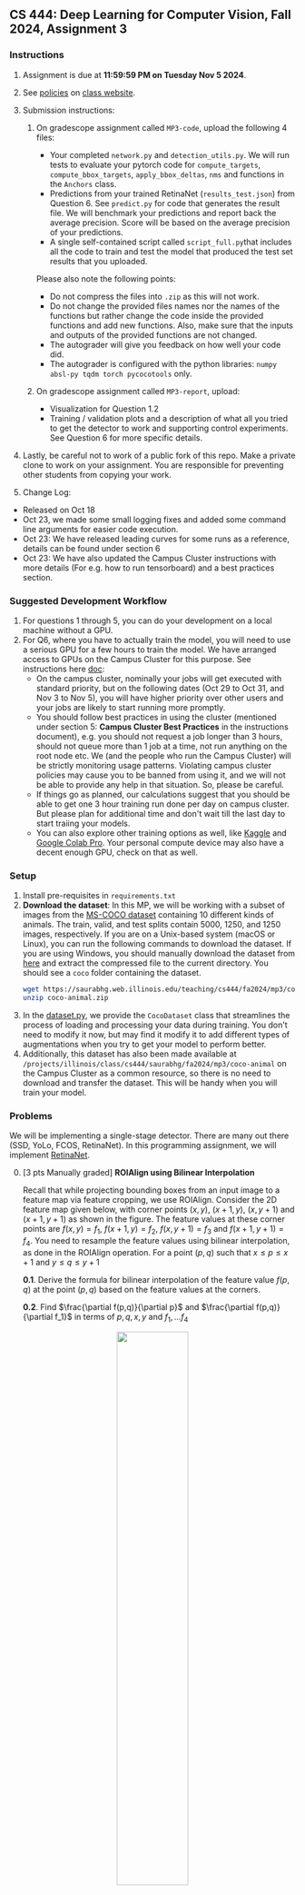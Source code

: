 ## CS 444: Deep Learning for Computer Vision, Fall 2024, Assignment 3

### Instructions

1. Assignment is due at **11:59:59 PM on Tuesday Nov 5 2024**.

2. See [policies](https://saurabhg.web.illinois.edu/teaching/cs444/fa2024/policies.html)
   on [class website](https://saurabhg.web.illinois.edu/teaching/cs444/fa2024).

3. Submission instructions:
    1. On gradescope assignment called `MP3-code`, upload the following 4 files:
        - Your completed `network.py` and `detection_utils.py`. We will run
          tests to evaluate your pytorch code for `compute_targets`,
          `compute_bbox_targets`, `apply_bbox_deltas`, `nms` and functions in
          the `Anchors` class.
        - Predictions from your trained RetinaNet (`results_test.json`) from
          Question 6.  See `predict.py` for code that generates the result
          file. We will benchmark your predictions and report back the average
          precision. Score will be based on the average precision
          of your predictions.
        - A single self-contained script called `script_full.py`that includes all 
          the code to train and test the model that produced the test set results 
          that you uploaded.
       
       Please also note the following points:
        - Do not compress the files into `.zip` as this will not work.
        - Do not change the provided files names nor the names of the functions
          but rather change the code inside the provided functions and add new
          functions. Also, make sure that the inputs and outputs of the
          provided functions are not changed.
        - The autograder will give you feedback on how well your code did.
        - The autograder is configured with the python libraries: `numpy
          absl-py tqdm torch pycocotools` only.

    2. On gradescope assignment called `MP3-report`, upload:
       - Visualization for Question 1.2
       - Training / validation plots and a description of what all you
         tried to get the detector to work and supporting control experiments.
         See Question 6 for more specific details.

4. Lastly, be careful not to work of a public fork of this repo. Make a private
   clone to work on your assignment. You are responsible for preventing other
   students from copying your work.

5. Change Log:
  - Released on Oct 18
  - Oct 23, we made some small logging fixes and added some command line arguments for easier code execution.
  - Oct 23: We have released leading curves for some runs as a reference, details can be found under section 6
  - Oct 23: We have also updated the Campus Cluster instructions with more details (For e.g. how to run tensorboard) and a best practices section. 


### Suggested Development Workflow

1. For questions 1 through 5, you can do your development on a local machine without a GPU.
2. For Q6, where you have to actually train the model, you will need to use a serious GPU for a few hours to train the model. We have arranged access to GPUs on the Campus Cluster for this purpose. See instructions here [doc](https://docs.google.com/document/d/1xdeSnUcaPfER2B7fE1SvcpbXQ8wKy-UBYreqLEzmw4w/edit?usp=sharing):
   - On the campus cluster, nominally your jobs will get executed with standard priority, but on the following dates (Oct 29 to Oct 31, and Nov 3 to Nov 5), you will have higher priority over other users and your jobs are likely to start running more promptly.
   - You should follow best practices in using the cluster (mentioned under section 5: **Campus Cluster Best Practices** in the instructions document), e.g. you should not request a job longer than 3 hours, should not queue more than 1 job at a time, not run anything on the root node etc. We (and the people who run the Campus Cluster) will be strictly monitoring usage patterns. Violating campus cluster policies may cause you to be banned from using it, and we will not be able to provide any help in that situation. So, please be careful.
   - If things go as planned, our calculations suggest that you should be able to get one 3 hour training run done per day on campus cluster. But please plan for additional time and don't wait till the last day to start traiing your models. 
   - You can also explore other training options as well, like [Kaggle](https://www.kaggle.com/code) and [Google Colab Pro](https://colab.research.google.com/signup). Your personal compute device may also have a decent enough GPU, check on that as well.
   

### Setup

   1. Install pre-requisites in `requirements.txt`
   2. **Download the dataset**: In this MP, we will be working with a subset of
      images from the [MS-COCO dataset](https://cocodataset.org/#home) containing
      10 different kinds of animals. The train, valid, and test splits contain
      5000, 1250, and 1250 images, respectively. If you are on a Unix-based
      system (macOS or Linux), you can run the following commands to download
      the dataset. If you are using Windows, you should manually download the
      dataset from
      [here](https://saurabhg.web.illinois.edu/teaching/cs444/fa2024/mp3/coco-animal.zip)
      and extract the compressed file to the current directory. You should see
      a `coco` folder containing the dataset.
      ```bash
      wget https://saurabhg.web.illinois.edu/teaching/cs444/fa2024/mp3/coco-animal.zip -O coco-animal.zip
      unzip coco-animal.zip
      ```
   3. In the [dataset.py](./dataset.py), we provide the `CocoDataset` class
      that streamlines the process of loading and processing your data during
      training. You don't need to modify it now, but may find it modify it to add
      different types of augmentations when you try to get your model to perform
      better.
   4. Additionally, this dataset has also been made available at `/projects/illinois/class/cs444/saurabhg/fa2024/mp3/coco-animal`
      on the Campus Cluster as a common resource, so there is no need to download and transfer the dataset.
      This will be handy when you will train your model.

### Problems
We will be implementing a single-stage detector. There are many out there (SSD,
YoLo, FCOS, RetinaNet). In this programming assignment, we will implement
[RetinaNet](https://browse.arxiv.org/pdf/1708.02002.pdf).

0. [3 pts Manually graded] **ROIAlign using Bilinear Interpolation**

    Recall that while projecting bounding boxes from an input image to a feature map via feature cropping, we use ROIAlign. Consider the 2D feature map given below, with corner points $(x,y)$, $(x+1,y)$, $(x,y+1)$ and $(x+1,y+1)$ as shown in the figure. The feature values at these corner points are $f(x,y) = f_{1}$, $f(x+1,y) = f_{2}$, $f(x,y+1) = f_{3}$ and $f(x+1,y+1) = f_{4}$. You need to resample the feature values using bilinear interpolation, as done in the ROIAlign operation. For a point $(p,q)$ such that $x \leq p \leq x+1$ and $y \leq q \leq y+1$

   **0.1**. Derive the formula for bilinear interpolation of the feature value $f(p,q)$ at the point $(p,q)$ based on the feature values at the corners.

   **0.2**. Find $\frac{\partial f(p,q)}{\partial p}$ and $\frac{\partial f(p,q)}{\partial f_1}$ in terms of $p,q,x,y$ and $f_1,...f_4$

  <div align="center">
  <img src="ROIAlign_1.png" width="50%">
  </div>

  


1. [2 pts] **Anchors**
   
   We use translation-invariant anchor boxes. At each pyramid level, we use
   anchors at three aspect ratios: 1:2, 1:1, and 2:1, and we add anchors of
   sizes $\{4\times 2^0, 4\times 2^{1/3}, 4\times 2^{2/3}\}$ of the
   original set of 3 aspect ratio anchors. In total there are $A=9$ anchors per
   level.  For a feature map at level $i$, these anchor's look as follows
   (image credit: [A review on anchor assignment and sampling heuristics in deep learning-based object detection](https://www.sciencedirect.com/science/article/pii/S092523122200861X)).

   <div align="center">
   <img src="https://gitlab.engr.illinois.edu/saurabhg/dlcv-fa23-mps/-/raw/main/mp3/anchor-vis.jpg" width="100%">
   </div>

   Complete the `__init__` and `forward` methods of Anchors class in
   [network.py](./ntework.py).
    
   1.1 [1 pts Autograded] You can test your implementation by running the following command. The test takes an image and a groundtruth bounding box as input, generate anchors and calculate the maximum iou between generated anchors and the groundtruth box. The max iou using your generated anchors should match the expected max iou.

   ```bash
   python -m unittest test_functions.TestClass.test_generate_anchors -v 
   ```
   
   1.2 [1 pts Manually Graded] In addition, we will also visualize the anchors using the function `visualize_anchor` in `vis_anchors.ipynb` notebook. Submit the generated plot to Gradescope.

2. [2 pts Autograded] **Assignment of GroundTruth Targets to Anchors**
   Each anchor is assigned a length $K$ one-hot vector of classification
   targets, where $K$ is the number of object classes, and a 4-vector of box
   regression targets. Specifically, anchors are assigned to ground-truth
   object boxes using an intersection-over-union (IoU) threshold of 0.5 ; and
   to background if their IoU is in $[0,0.4)$. As each anchor is assigned to at
   most one object box, we set the corresponding entry in its length $K$ label
   vector to 1 and all other entries to 0 . If an anchor is unassigned, which
   may happen with overlap in $[0.4,0.5)$, it is ignored during training. Box
   regression targets are computed as the offset between each anchor and its
   assigned object box, or omitted if there is no assignment.

   Complete the `compute_targets` function in
   [detection_utils.py](./detection_utils.py). You can test your implementation
   by running:
    
   ```bash
   python -m unittest test_functions.TestClass.test_compute_targets -v 
   ```

3. [2 pts Autograded] **Relative Offset between Anchor and Groundtruth Box**

   RetinaNet is a single, unified network composed of a backbone network and
   two task-specific subnetworks. The backbone is responsible for computing a
   convolutional feature map over an entire input image and is an off-the-self
   convolutional network. The first subnet performs convolutional object
   classification on the backbone's output; the second subnet performs
   convolutional bounding box regression.

   - **Classification Subnet**: The classification subnet predicts the
     probability of object presence at each spatial position for each of the
     $A$ anchors and $K$ object classes.
   - **Box Regression Subnet**: In parallel with the object classification
     subnet, another small FCN is attached to each pyramid level for the
     purpose of regressing the offset from each anchor box to a nearby
     ground-truth object, if one exists. The design of the box regression
     subnet is identical to the classification subnet except that it terminates
     in $4 A$ linear outputs per spatial location. For each of the $A$ anchors
     per spatial location, these 4 outputs predict the relative offset between
     the anchor and the groundtruth box. Note that RetinaNet uses a
     class-agnostic bounding box regressor.
    
   Complete the `compute_bbox_targets` method. The inputs are anchors and
   corresponding groundtruth boxes gt_bboxes. The outputs are the relative
   offset between the anchors and gt_bboxes. You can test your implementation
   by running 

   ```bash
   python -m unittest test_functions.TestClass.test_compute_bbox_targets -v 
   ```

4. [2 pts Autograded] **Apply BBox Deltas**
   The network will make predictions for these bounding box deltas. Given these
   predicted deltas, we will need to apply them to the anchors to decode the
   box being output by the network.  Complete the `apply_bbox_deltas` method.
   The inputs are boxes and the deltas (offsets and scales). The outputs are
   the new boxes after applying the deltas. You can test your implementation by
   running 

   ```bash
   python -m unittest test_functions.TestClass.test_apply_bbox_deltas -v 
   ```
    
5. [2 pts Autograded] **Non-Maximum Suppression**
   As is, the detector will output many overlapping boxes around the object. We
   will implement non-maximum suppression to suppress the non-maximum scoring
   boxes. Complete the `nms` method. You can test your implementation by
   running:

   ```bash
   python -m unittest test_functions.TestClass.test_nms -v 
   ```

6. [3pts Autograded, 2pts Manually Graded] **Training the Detector**

   Once you have passed the above tests, you can start training the RetinaNet
   with the following command. The training loop also does validation once in a while and also saves
   train / val metrics into the output directory `runs/run1`. 
    
   ```bash
   python demo.py --seed 2 --lr 1e-2 --batch_size 1 --output_dir runs/run1
   ```

    You can refer to [sample.sbatch](./sample.sbatch) script for running on the campus cluster. Since you will be performing multiple training runs, it is advised to maintain proper directory structure of your output folder. We suggest you use the `runs` folder provided for every run(E.g. `runs/run1`, `runs/run2`, ...). Refer to the following command to run your [sample.sbatch](./sample.sbatch) script. Variables `$OUTPUT_DIR` and Flags `--output`, `--error` should be changed for every subsequent run. Your log files (python terminal output) will be saved in `$OUTPUT_DIR/log.txt`. We created a python virtual environment and already downloaded the dataset for you to use on the campuscluter. Submitting jobs using the sbatch file that we provide should already use these.

    ```bash
    sbatch --export=ALL,OUTPUT_DIR="runs/run1/" --output="runs/run1/%j.out" --error="runs/run1/%j.err" sample.sbatch
    ```
   As per our implementation, this command took around around 2 hours to run on a A100 GPU on the campus cluster setup with 20it/s observed on average. Since training times heavily depend on implementation optimization, you may benefit from vectorizing your code. Refer to campus cluster intructions mentioned under **Suggested Development Workflow** for more details.

    Now comes the fun part. Note that this basic training using the above
    command actually doesn't train. What we will do next is try to get this
    detector to train and also improve its performance. Here are some
    suggestions that you can try:

    - **Learning Rate Warmup**. We found it useful to linearly ramp up the
      learning rate from 0 to the learning rate value over the first 2000
      iterations. You can check out `torch.optim.lr_scheduler.LinearLR` and
      `torch.optim.lr_scheduler.ChainedScheduler`
      to implement it.
    - **Gradient Clipping**. We found it useful to clip gradients during
      training. We noticed that the classification loss wasn't decreasing on the
      training set and found gradient clipping to help with that.
    - **Hyper-parameters Tuning**. Note we are using SGD here so
      hyper-parameters are important.
    - **Adding focal loss**. The [RetinaNet paper](https://browse.arxiv.org/pdf/1708.02002.pdf) 
      introduces the FocalLoss to deal with the large number of easy examples
      when working with a single-shot detector, and shows that it is quite
      effective. The current code only implements the usual cross-entropy loss.
      You can experiment with using the FocalLoss.
    - **Data augmentation (scale, flips, color)**. The current code doesn't do
      any, but you can consider doing scale augmentation, flips, and color
      jittering. For flips and scale augmentation, make sure to adjust the box
      data accordingly.
      
    - **Finetuning the ResNet**. Current RetinaNet implementation keeps the ResNet
      fixed. You can consider finetuning it. However, be mindful of a) BatchNorm
      layers in small batch size settings, and b) memory consumption when
      finetuning the full ResNet (one option would be to not finetune all the
      layers but only conv2 through conv5).
    - **Tweaking the architecture for Retina Net layers**. 
    - **Designing better anchors**.
    - **Batch Size**. The current code is set up to only use a batch size of 1.
      We found training with a bigger batch size (even 2) to be more stable.
      However, we also found that it had a miniscule effect on AP.
      When you increase batch size, pay attention to the learning rate. You may
      need to proportionally scale it up. There are two ways of implementing
      batching. The first option is to modify the data loaders, network
      definition and loss function definitions to work with a batch of images.
      The second option is to do [gradient
      accumulation](https://wandb.ai/wandb_fc/tips/reports/How-To-Implement-Gradient-Accumulation-in-PyTorch--VmlldzoyMjMwOTk5).
      This may require fewer code modifications.
    
   Use some of these (or other) ideas to improve the performance of the
   detector. You can do this development on the validation set (validation
   performance already being logged to tensorboard in the script). ~~We will be providing leading curves for some runs as a reference in a few days as well.~~ To help you get started, we are providing
   training / validation loss plots for two reference runs:
   - **Gradient Clipping + Learning Rate Warmup** Just adding these two things,
   we were able to start training reasonable models and achieve an AP of 0.288.
   Reference training / validation plots can be found in `runs/ref1`.
   - **Gradient Clipping + Learning Rate Warmup + Focal Loss + Flip Augmentation** This gave us an AP of 0.323. Reference training / validation plots can be found in `runs/ref2`.


   Once you are happy with the performance of your model on the validation set, compute
   predictions on the test set. The `demo.py` script saves the predictions on
   the test set at end of the script in a file called `results_120000_test.json` in the `--output_dir` directory, but you
   can also compute predictions on the test set using the following script:
   ```bash
   python predict.py --test_model_checkpoint 10000 --test_set test --model_dir runs/runs1
   ```

   **6.1** Rename the appropriate test predictions file to `results_test.json` and upload to
   Gradescope to obtain its performance on the test set. It will be scored
   based on the AP it obtains. This part is autograded. Submissions with an
   AP of **0.31** or higher will receive full credit. 

   **6.2** For the manually graded part:

   - Include snapshots for the training and validation plots from tensorboard
     for your best run.
   - Document the hyperparameters and/or improvement techniques you applied in
     your report and discuss your findings. Include control experiments that
     measure the effectiveness of each aspect that lead to large improvements.
     For example, if you are trying to improve the performance of your model by
     adding more convolutional layers, you should include a control experiment
     that measures the performance of the model with and without the additional
     convolutional layers. It is insightful to do backward ablations: starting
     with your final model, remove each modification you made one at a time to
     measure its contribution to the final performance. Consider presenting
     your results in tabular form along with a discussion of the results.

### Acknowledgments
This assignment borrows codethe GroupNorm code from [FCOS](https://github.com/Adelaide-AI-Group/FCOS) and loss computation and pre-processing code from [pytorch-retinanet](https://github.com/yhenon/pytorch-retinanet).
